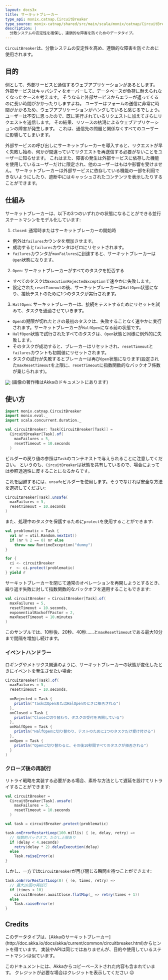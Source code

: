 ```yaml
---
layout: docs3x
title: サーキットブレーカー
type_api: monix.catnap.CircuitBreaker
type_source: monix-catnap/shared/src/main/scala/monix/catnap/CircuitBreaker.scala
description: |
  分散システムの安定性を確保し、連鎖的な障害を防ぐためのデータタイプ。
---
```


`CircuitBreaker`は、分散システムの安定性を高め、連鎖的な障害を防ぐために使用されます。

## 目的

例として、外部サービスと通信するウェブアプリケーションがあるとします。
外部サービスはキャパシティをオーバーして、データベースが負荷に耐えられなくなったケースを考えます。
そうなると外部サービスからエラーが返ってくるのに長い時間がかかったりしますよね。
ユーザーはフォームの送信に非常に時間がかかるため、ウェブアプリケーションがハングしていると感じるでしょう。
ユーザーは不安に思ったので、既に実行されているリクエストに加えてさらにリクエストを送信します。
その結果、リソースの枯渇によるウェブアプリケーションの障害が発生します。
これは、通信先の問題と関係なくすべてのユーザーに影響してしまいます。

外部サービスの呼び出しにサーキットブレーカーを導入すると、リクエストが早く失敗し始め、何かが間違っていてリクエストを再送信する必要がないことをユーザーに知らせます。
これはまた、障害の発生は外部サービスに依存した機能を使用しているユーザーだけに限定され、他のユーザーはもはや影響を受けません。
サーキットブレーカーは外部サービスに依存している機能の一部を利用できないようにしたり、遮断中にはキャッシュされたコンテンツを表示したりすることができます。

## 仕組み

サーキットブレーカーは、以下の3つのいずれかの状態になることができる並行ステートマシンをモデル化しています:

1. `Closed`: 通常時またはサーキットブレーカーの開始時
  - 例外は`failures`カウンタを増加させます。
  - 成功すると`failures`カウンタはゼロにリセットされます。
  - `failures`カウンタが`maxFailures`に到達すると、サーキットブレーカーは`Open`状態になります。
2. `Open`: サーキットブレーカーがすべてのタスクを拒否する
  - すべてのタスクは`ExecutionRejectedException`で速やかに失敗します。
  - 設定された`resetTimeout`の後、サーキットブレーカーは`HalfOpen`状態になり、接続テストのために1つのタスクが実行されます。  
3. `HalfOpen`: サーキットブレーカーは、接続をテストするためにリセットを試みて、タスクを通過させていきます。
  - `Open`の期限が切れたときの最初のタスクは、失敗することなく速やかに実行されます。サーキットブレーカーが`HalfOpen`になる前の状態です。  
  - `HalfOpen`状態で試行されたすべてのタスクは、`Open`状態と同様に例外的に失敗します。
  - そのタスクが成功すると、ブレーカーはリセットされ、`resetTimeout`と`failures`カウントも初期値にリセットされます。
  - タスクの試行が失敗するとブレーカーは再び`Open`状態になります(設定された`maxResetTimeout`を上限に、`resetTimeout`に指数関数的なバックオフ係数が乗じられます)。  

<img src="{{ site.baseurl }}public/images/circuit-breaker-states.png" align="center" style="max-width: 100%" />
(画像の著作権はAkkaのドキュメントにあります)

## 使い方

```scala mdoc:silent:nest
import monix.catnap.CircuitBreaker
import monix.eval._
import scala.concurrent.duration._

val circuitBreaker: Task[CircuitBreaker[Task]] = 
  CircuitBreaker[Task].of(
    maxFailures = 5,
    resetTimeout = 10.seconds
  )
```

ビルダーの戻り値の参照は`Task`のコンテキストで与えられることに注意してください。
というのも、`CircuitBreaker`は状態を共有しているので、場合によっては参照透過性に反することになるからです。

これを回避するには、`unsafe`ビルダーを使用します。そうでなければ安全な方法を選択してください:

```scala mdoc:silent:nest
CircuitBreaker[Task].unsafe(
  maxFailures = 5,
  resetTimeout = 10.seconds
)
```

また、処理中のタスクを保護するために`protect`を使用することができます:

```scala mdoc:silent:nest
val problematic = Task {
  val nr = util.Random.nextInt()
  if (nr % 2 == 0) nr else
    throw new RuntimeException("dummy")
}

for {
  ci <- circuitBreaker
  r  <- ci.protect(problematic)
} yield r
```

サーキットブレーカーを閉じて通常のオペレーションを再開しようとするとき、繰り返す失敗に対して指数関数的なバックオフを適用することもできます:

```scala mdoc:silent:nest
val circuitBreaker = CircuitBreaker[Task].of(
  maxFailures = 5,
  resetTimeout = 10.seconds,
  exponentialBackoffFactor = 2,
  maxResetTimeout = 10.minutes
)
```

このサンプルでは、10秒後、20秒、40秒......と`maxResetTimeout`である最大10分まで間隔を増加し続けます。

### イベントハンドラー

ロギングやメトリクス関連のように、サーキットブレーカーの状態が変化したときにイベントを発生させたい場合:

```scala mdoc:silent:nest
CircuitBreaker[Task].of(
  maxFailures = 5,
  resetTimeout = 10.seconds,
  
  onRejected = Task { 
    println("TaskはOpenまたはHalOpenのときに拒否される")
  },
  onClosed = Task {
    println("Closeに切り替わり、タスクの受付を再開している")
  },
  onHalfOpen = Task {
    println("HalfOpenに切り替わり、テストのために1つのタスクだけ受け付ける")
  },
  onOpen = Task {
    println("Openに切り替わると、その後10秒間すべてのタスクが拒否される")
  }
)
```

### クローズ後の再試行

リトライ戦略を実装する必要がある場合、素朴な方法として遅延を設けてリトライすることができます:

```scala mdoc:invisible:nest
val circuitBreaker = 
  CircuitBreaker[Task].unsafe(
    maxFailures = 5,
    resetTimeout = 10.seconds
  )
```

```scala mdoc:silent:nest
val task = circuitBreaker.protect(problematic)

task.onErrorRestartLoop(100.millis) { (e, delay, retry) =>
  // 指数的バックオフ、ただし上限あり
  if (delay < 4.seconds)
    retry(delay * 2).delayExecution(delay)
  else
    Task.raiseError(e)
}
```

しかし、一方では`CircuitBreaker`が再び閉じる瞬間を待つことができます:

```scala mdoc:silent:nest
task.onErrorRestartLoop(0) { (e, times, retry) =>
  // 最大10回の再試行
  if (times < 10)
    circuitBreaker.awaitClose.flatMap(_ => retry(times + 1))
  else
    Task.raiseError(e)
}
```

## Credits

<div class='extra' markdown='1'>
このデータタイプは、[Akkaのサーキットブレーカー](http://doc.akka.io/docs/akka/current/common/circuitbreaker.html)からヒントを得ています。
実装やAPIは同じではありませんが、目的や使用しているステートマシンは似ています。

このドキュメントには、Akkaからコピーペーストされた内容も含まれています。
クレジットが必要な場合はクレジットを表示してください 😉
</div>
